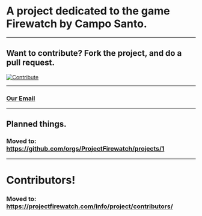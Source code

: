 # A project dedicated to the game Firewatch by Campo Santo.

---
 
## Want to contribute? Fork the project, and do a pull request.

[![Contribute](https://projectfirewatch.com/cdn/contribute.png)](https://github.com/ProjectFirewatch/ProjectFirewatch/fork)


---
 
### [Our Email](mailto:contact@projectfirewatch.com)

---
 
## Planned things.
### Moved to: https://github.com/orgs/ProjectFirewatch/projects/1

---
 
# Contributors!
### Moved to: https://projectfirewatch.com/info/project/contributors/
